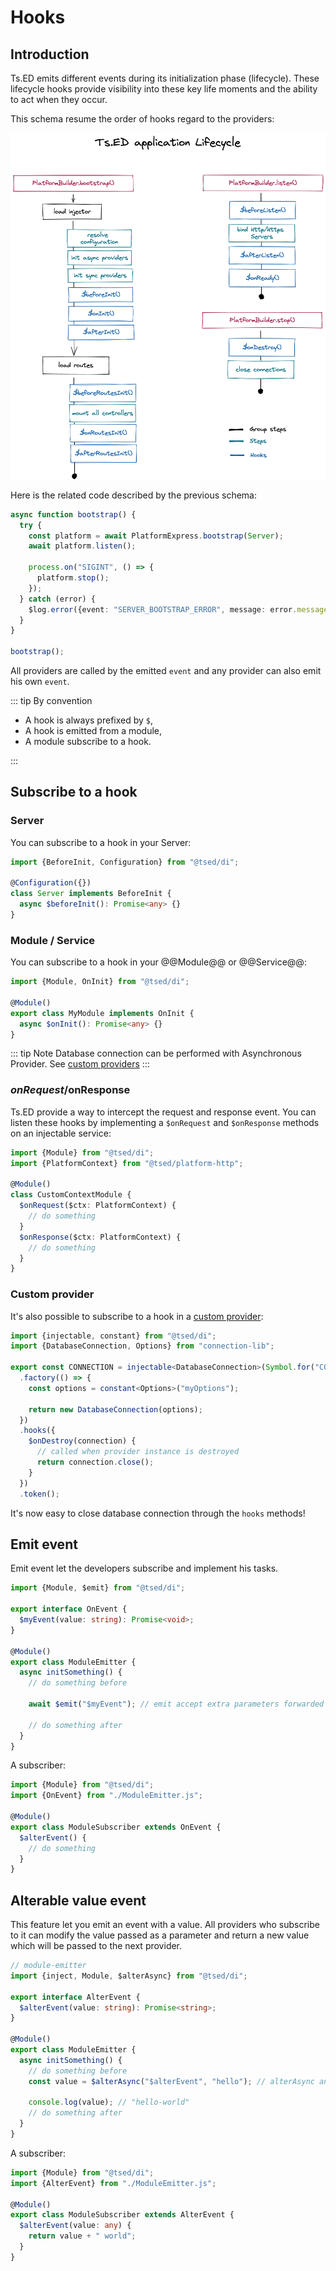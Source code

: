 # Hooks

## Introduction

Ts.ED emits different events during its initialization
phase (lifecycle). These lifecycle hooks provide visibility into these key life moments and the ability to act
when they occur.

This schema resume the order of hooks regard to the providers:

![hook in sequence](./assets/hooks-in-sequence.png)

Here is the related code described by the previous schema:

```typescript
async function bootstrap() {
  try {
    const platform = await PlatformExpress.bootstrap(Server);
    await platform.listen();

    process.on("SIGINT", () => {
      platform.stop();
    });
  } catch (error) {
    $log.error({event: "SERVER_BOOTSTRAP_ERROR", message: error.message, stack: error.stack});
  }
}

bootstrap();
```

All providers are called by the emitted `event` and any provider can also emit his own `event`.

::: tip
By convention

- A hook is always prefixed by `$`,
- A hook is emitted from a module,
- A module subscribe to a hook.

:::

## Subscribe to a hook

### Server

You can subscribe to a hook in your Server:

```typescript
import {BeforeInit, Configuration} from "@tsed/di";

@Configuration({})
class Server implements BeforeInit {
  async $beforeInit(): Promise<any> {}
}
```

### Module / Service

You can subscribe to a hook in your @@Module@@ or @@Service@@:

```typescript
import {Module, OnInit} from "@tsed/di";

@Module()
export class MyModule implements OnInit {
  async $onInit(): Promise<any> {}
}
```

::: tip Note
Database connection can be performed with Asynchronous Provider. See [custom providers](/docs/custom-providers)
:::

### $onRequest/$onResponse

Ts.ED provide a way to intercept the request and response event. You can listen these hooks by implementing a `$onRequest` and `$onResponse` methods
on an injectable service:

```typescript
import {Module} from "@tsed/di";
import {PlatformContext} from "@tsed/platform-http";

@Module()
class CustomContextModule {
  $onRequest($ctx: PlatformContext) {
    // do something
  }
  $onResponse($ctx: PlatformContext) {
    // do something
  }
}
```

### Custom provider

It's also possible to subscribe to a hook in a [custom provider](/docs/custom-providers):

```typescript
import {injectable, constant} from "@tsed/di";
import {DatabaseConnection, Options} from "connection-lib";

export const CONNECTION = injectable<DatabaseConnection>(Symbol.for("CONNECTION"))
  .factory(() => {
    const options = constant<Options>("myOptions");

    return new DatabaseConnection(options);
  })
  .hooks({
    $onDestroy(connection) {
      // called when provider instance is destroyed
      return connection.close();
    }
  })
  .token();
```

It's now easy to close database connection through the `hooks` methods!

## Emit event

Emit event let the developers subscribe and implement his tasks.

```ts
import {Module, $emit} from "@tsed/di";

export interface OnEvent {
  $myEvent(value: string): Promise<void>;
}

@Module()
export class ModuleEmitter {
  async initSomething() {
    // do something before

    await $emit("$myEvent"); // emit accept extra parameters forwarded to subscribers

    // do something after
  }
}
```

A subscriber:

```typescript
import {Module} from "@tsed/di";
import {OnEvent} from "./ModuleEmitter.js";

@Module()
export class ModuleSubscriber extends OnEvent {
  $alterEvent() {
    // do something
  }
}
```

## Alterable value event

This feature let you emit an event with a value. All providers who subscribe to it can modify the value passed as a parameter and return a new value which will be passed to the next provider.

```ts
// module-emitter
import {inject, Module, $alterAsync} from "@tsed/di";

export interface AlterEvent {
  $alterEvent(value: string): Promise<string>;
}

@Module()
export class ModuleEmitter {
  async initSomething() {
    // do something before
    const value = $alterAsync("$alterEvent", "hello"); // alterAsync and alter accept extra parameters forwarded to subscribers

    console.log(value); // "hello-world"
    // do something after
  }
}
```

A subscriber:

```typescript
import {Module} from "@tsed/di";
import {AlterEvent} from "./ModuleEmitter.js";

@Module()
export class ModuleSubscriber extends AlterEvent {
  $alterEvent(value: any) {
    return value + " world";
  }
}
```
